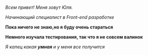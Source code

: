_Всем привет! Меня зовут Юля._

_Начинающий специалист в Front-end разработке_

**Пока ничего не знаю,но я буду очень стараться**

**Немного изучала тестирования, так что я не совсем валинок**

_Я капец какая **умная** и у меня все получится_
